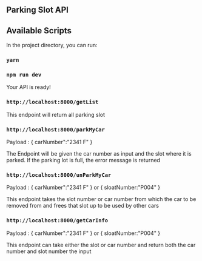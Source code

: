 ## Parking Slot API

## Available Scripts

In the project directory, you can run:

### `yarn`
### `npm run dev`

Your API is ready!

### `http://localhost:8000/getList`

This endpoint will return all parking slot

### `http://localhost:8000/parkMyCar`

Payload : { carNumber":"2341 F" }

The Endpoint will be given the car number as input and the slot where it is parked. If the parking lot is full, the error message is returned

### `http://localhost:8000/unParkMyCar`

Payload : { carNumber":"2341 F" } or { sloatNumber:"P004" }

This endpoint takes the slot number or car number from which the car to be removed from and frees that slot up to be used by other cars

### `http://localhost:8000/getCarInfo`

Payload :  { carNumber":"2341 F" } or { sloatNumber:"P004" }

This endpoint can take either the slot  or car number and return both the car number and slot number the input
